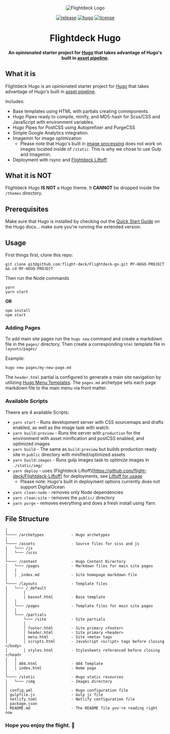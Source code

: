 <div align="center">
<p><img src="https://d.pr/free/i/FDUErn+" alt="Flightdeck Logo"></p>

[![release](https://img.shields.io/github/release/flight-deck/flightdeck-hugo.svg?style=for-the-badge&logo=github&logoColor=white&colorA=101119&colorB=6D57FF)](https://github.com/flight-deck/flightdeck-hugo/releases/latest) [![hugo](https://img.shields.io/badge/Hugo-v0.66.0+-373277.svg?style=for-the-badge&logo=hugo&logoColor=white&colorA=101119&colorB=7273D6)](https://github.com/gohugoio/hugo/releases/latest) [![license](https://img.shields.io/badge/License-MIT-373277.svg?style=for-the-badge&l&logoColor=white&colorA=101119&colorB=42557B)](https://github.com/flight-deck/flightdeck-hugo/blob/master/LICENSE)

<h1>Flightdeck Hugo</h1>
<h4>An opinionated starter project for <a href="https://gohugo.io/">Hugo</a> that takes advantage of Hugo's built in <a href="https://gohugo.io/hugo-pipes/" title="hugo's asset pipeline">asset pipeline</a>.</h4>

</div>

## What it is
Flightdeck Hugo is an opinionated starter project for [Hugo](https://gohugo.io/) that takes advantage of Hugo's built in [asset pipeline](https://gohugo.io/hugo-pipes/). 

Includes:
- Base templates using HTML with partials creating commponents. 
- Hugo Pipes ready to compile, minify, and MD5-hash for Scss/CSS and JavaScript with environment variables.
- Hugo Pipes for PostCSS using Autoprefixer and PurgeCSS
- Simple Google Analytics integration.
- Imagemin for image optimization
  - Please note that Hugo's built in [image processing](https://gohugo.io/content-management/image-processing/) does not work on images located inside of `/static`. This is why we chose to use Gulp and Imagemin.
- Deployment with rsync and [Flightdeck Liftoff](https://github.com/flight-deck/flightdeck-liftoff). 

## What it is NOT
Flightdeck Hugo **IS NOT** a Hugo theme. It **CANNOT** be dropped inside the `/themes` directory.

## Prerequisites
Make sure that Hugo is installed by checking out the [Quick Start Guide](https://gohugo.io/getting-started/quick-start/#step-1-install-hugo) on the Hugo docs... make sure you're running the extended version.

## Usage
First things first, clone this repo:

```shell
git clone git@github.com:flight-deck/Flightdeck-go.git MY-HUGO-PROJECT && cd MY-HUGO-PROJECT
```

Then run the Node commands
```shell
yarn
yarn start
```
**OR**

```shell
npm install
npm start
```
### Adding Pages

To add main site pages run the `hugo new` command and create a markdown file in the `pages/` directory. Then create a corresponding `html` template file in `layouts/pages/`

Example:
```
hugo new pages/my-new-page.md
```

The `header.html` partial is configured to generate a main site navigation by utilizing [Hugo Menu Templates](https://gohugo.io/templates/menu-templates). The `pages.md` archetype sets each page markdown file to the main menu via front matter.

### Available Scripts

Theere are 4 available Scripts:

- `yarn start` - Runs development server with CSS sourcemaps and drafts enabled, as well as the image task with watch. 
- `yarn build:preview` - Runs the server with `production` for the environment with asset minification and postCSS enabled, and optimized images
- `yarn build` - The same as `build:preview` but builds production ready site in `public` directory with minified/optimized assets
- `yarn build:images` - Runs gulp images task to optimize images in `./static/img/`
- `yarn deploy` - uses (Flightdeck Liftoff)[https://github.com/flight-deck/Flightdeck-Liftoff] for deployments, see [Liftoff for usage](https://github.com/flight-deck/Flightdeck-Liftoff#readme)
  - Please note: Hugo's built in deployment options currently does not support DigitalOcean
- `yarn clean:node` - removes only Node dependencies
- `yarn clean:site` - removes the `public/` directory
- `yarn purge` - removes everything and does a fresh install using Yarn.
## File Structure

```
│
└──── /archetypes            - Hugo archetypes
│
└──── /assets                - Source files for scss and js
│   └─── /js
│   └─── /scss
│
└──── /content               - Hugo Content Directory
│   └─── /pages              - Markdown files for main site pages
│   |
│   | _index.md              - Site homepage markdown file
│
└──── /layouts               - Template files
│   └─── /_default
│       |
│       | baseof.html        - Base template
│   │
│   └─── /pages              - Template files for main site pages
│   │
│   └─── /partials
│       └─── /site           - Site partials
│       │
│       │ footer.html        - Site primary <footer>
│       │ header.html        - Site primary <header>
│       │ meta.html          - Site <meta> tags
│       │ scripts.html       - JavaScript <script> tags before closing </body>
│       │ styles.html        - Stylesheets referenced before closing </head>
│   │
│   │ 404.html               - 404 Template
│   │ index.html             - Home page
│
└──── /static                - Hugo static resources
│   └─── /img                - Images directory
│
│ config.yml                 - Hugo configuration file
│ gulpfile.js                - Gulp js file
│ netlify.toml               - Netlify configuration file
│ package.json
│ README.md                  - The README file you're reading right now
```
### Hope you enjoy the flight. 🚀
